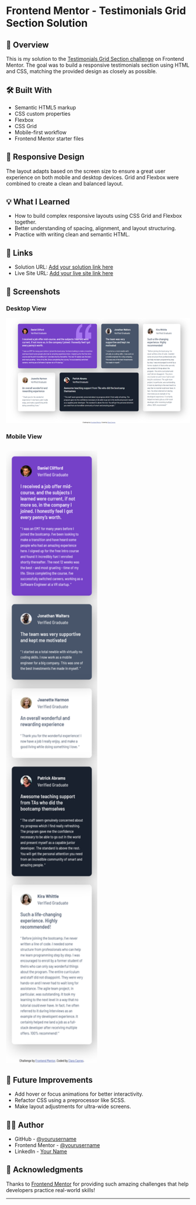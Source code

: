 # Frontend Mentor - Testimonials Grid Section Solution
## 🚀 Overview

This is my solution to the [Testimonials Grid Section challenge](https://www.frontendmentor.io/challenges/testimonials-grid-section-Nnw6J7Un7) on Frontend Mentor. The goal was to build a responsive testimonials section using HTML and CSS, matching the provided design as closely as possible.

## 🛠️ Built With

- Semantic HTML5 markup  
- CSS custom properties  
- Flexbox  
- CSS Grid  
- Mobile-first workflow  
- Frontend Mentor starter files  

## 📱 Responsive Design

The layout adapts based on the screen size to ensure a great user experience on both mobile and desktop devices. Grid and Flexbox were combined to create a clean and balanced layout.

## 💡 What I Learned

- How to build complex responsive layouts using CSS Grid and Flexbox together.
- Better understanding of spacing, alignment, and layout structuring.
- Practice with writing clean and semantic HTML.

## 🔗 Links

- Solution URL: [Add your solution link here]()
- Live Site URL: [Add your live site link here](#)

## 📸 Screenshots

### Desktop View
![Desktop screenshot](images/desktop.png)

### Mobile View
## <img src="images/mobile.png" alt="Mobile" width="250"/>

## 🚧 Future Improvements

- Add hover or focus animations for better interactivity.
- Refactor CSS using a preprocessor like SCSS.
- Make layout adjustments for ultra-wide screens.

## 🙋‍♀️ Author

- GitHub - [@yourusername](https://github.com/yourusername)
- Frontend Mentor - [@yourusername](https://www.frontendmentor.io/profile/yourusername)
- LinkedIn - [Your Name](https://www.linkedin.com/in/yourlinkedin)

## 🎯 Acknowledgments

Thanks to [Frontend Mentor](https://www.frontendmentor.io) for providing such amazing challenges that help developers practice real-world skills!

---
